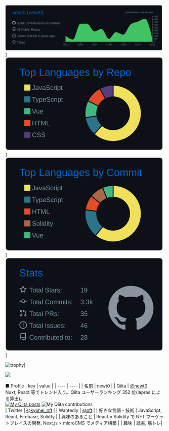 ![](https://raw.githubusercontent.com/newt0/newt0/main/profile-summary-card-output/github_dark/0-profile-details.svg)]
![](https://raw.githubusercontent.com/newt0/newt0/main/profile-summary-card-output/github_dark/1-repos-per-language.svg)]
![](https://raw.githubusercontent.com/newt0/newt0/main/profile-summary-card-output/github_dark/2-most-commit-language.svg)]
![](https://raw.githubusercontent.com/newt0/newt0/main/profile-summary-card-output/github_dark/3-stats.svg)]

![trophy](https://github-profile-trophy.vercel.app/?username=newt0&title=MultiLanguage,Commits,Repositories,Issues,)]

<img src="https://user-images.githubusercontent.com/56229817/138432305-b6efd874-7920-4a1d-8289-364c44d32786.png" width="300px">

■ Profile
| key | value |
| ---- | ---- |
| 名前 | newt0 |
| Qiita | [@newt0](https://qiita.com/newt0)<br>Nuxt, React 等でトレンド入り。Qiita ユーザーランキング 352 位(lapras による算出)。<br>[![My Qiita posts](https://qiita-badge.apiapi.app/s/newt0/posts.svg)](http://qiita.com/newt0) ![My Qiita contributions](https://qiita-badge.apiapi.app/s/newt0/contributions.svg)<br>
| Twitter | [@kyohei_nft](https://twitter.com/kyohei_nft) |
| Wantedly | [@nft](https://www.wantedly.com/id/nft) |
| 好きな言語・技術 | JavaScript, React, Firebase, Solidty |
| 興味のあること | React × Solidity で NFT マーケットプレイスの開発, Next.js × microCMS でメディア構築 |
| 趣味 | 読書, 筋トレ|

